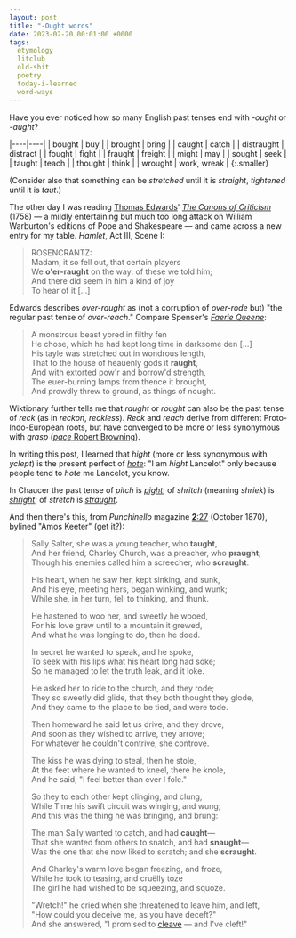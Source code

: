 ```yaml
---
layout: post
title: "-Ought words"
date: 2023-02-20 00:01:00 +0000
tags:
  etymology
  litclub
  old-shit
  poetry
  today-i-learned
  word-ways
---
```


Have you ever noticed how so many English past tenses end with _-ought_ or _-aught_?

|----|----|
| bought | buy |
| brought | bring |
| caught | catch |
| distraught | distract |
| fought | fight |
| fraught | freight |
| might | may |
| sought | seek |
| taught | teach |
| thought | think |
| wrought | work, wreak |
{:.smaller}

(Consider also that something can be _stretched_ until it is _straight_, _tightened_ until it is _taut_.)

The other day I was reading [Thomas Edwards](https://en.wikipedia.org/wiki/Thomas_Edwards_(critic))'
[_The Canons of Criticism_](https://books.google.com/books?id=rqhVAAAAYAAJ&pg=PA111) (1758) — a mildly
entertaining but much too long attack on William Warburton's editions of Pope and Shakespeare —
and came across a new entry for my table. _Hamlet_, Act III, Scene I:

> ROSENCRANTZ:  
> Madam, it so fell out, that certain players  
> We <b>o'er-raught</b> on the way: of these we told him;  
> And there did seem in him a kind of joy  
> To hear of it [...]

Edwards describes _over-raught_ as (not a corruption of _over-rode_ but) "the regular past tense of _over-reach_."
Compare Spenser's [_Faerie Queene_](https://rpo.library.utoronto.ca/content/faerie-queene-book-i-canto-7-1596):

> A monstrous beast ybred in filthy fen  
> He chose, which he had kept long time in darksome den [...]  
> His tayle was stretched out in wondrous length,  
> That to the house of heauenly gods it <b>raught</b>,  
> And with extorted pow'r and borrow'd strength,  
> The euer-burning lamps from thence it brought,  
> And prowdly threw to ground, as things of nought.

Wiktionary further tells me that _raught_ or _rought_ can also be the past tense of _reck_
(as in _reckon_, _reckless_). _Reck_ and _reach_ derive from different Proto-Indo-European roots,
but have converged to be more or less synonymous with _grasp_ ([_pace_ Robert Browning](https://www.poetryfoundation.org/poems/43745/andrea-del-sarto)).

In writing this post, I learned that _hight_ (more or less synonymous with _yclept_) is the present perfect
of [_hote_](https://en.wiktionary.org/wiki/hote): "I am _hight_ Lancelot" only because people tend to _hote_ me Lancelot, you know.

In Chaucer the past tense of _pitch_ is [_pight_](https://en.wiktionary.org/wiki/pight); of
_shritch_ (meaning _shriek_) is [_shright_](https://en.wiktionary.org/wiki/shright); of
_stretch_ is [_straught_](https://en.wiktionary.org/wiki/straught).

And then there's this, from _Punchinello_ magazine [<b>2</b>:27](https://books.google.com/books?id=63otAQAAMAAJ&pg=RA1-PA11) (October 1870),
bylined "Amos Keeter" (get it?):

> Sally Salter, she was a young teacher, who <b>taught</b>,  
> And her friend, Charley Church, was a preacher, who <b>praught</b>;  
> Though his enemies called him a screecher, who <b>scraught</b>.
>
> His heart, when he saw her, kept sinking, and sunk,  
> And his eye, meeting hers, began winking, and wunk;  
> While she, in her turn, fell to thinking, and thunk.
>
> He hastened to woo her, and sweetly he wooed,  
> For his love grew until to a mountain it grewed,  
> And what he was longing to do, then he doed.
>
> In secret he wanted to speak, and he spoke,  
> To seek with his lips what his heart long had soke;  
> So he managed to let the truth leak, and it loke.
>
> He asked her to ride to the church, and they rode;  
> They so sweetly did glide, that they both thought they glode,  
> And they came to the place to be tied, and were tode.
>
> Then homeward he said let us drive, and they drove,  
> And soon as they wished to arrive, they arrove;  
> For whatever he couldn't contrive, she controve.
>
> The kiss he was dying to steal, then he stole,  
> At the feet where he wanted to kneel, there he knole,  
> And he said, "I feel better than ever I fole."
>
> So they to each other kept clinging, and clung,  
> While Time his swift circuit was winging, and wung;  
> And this was the thing he was bringing, and brung:
>
> The man Sally wanted to catch, and had <b>caught</b>—  
> That she wanted from others to snatch, and had <b>snaught</b>—  
> Was the one that she now liked to scratch; and she <b>scraught</b>.
>
> And Charley's warm love began freezing, and froze,  
> While he took to teasing, and cruëlly toze  
> The girl he had wished to be squeezing, and squoze.
>
> "Wretch!" he cried when she threatened to leave him, and left,  
> "How could you deceive me, as you have deceft?"  
> And she answered, "I promised to [cleave](https://en.wikipedia.org/wiki/Auto-antonym) — and I've cleft!"
